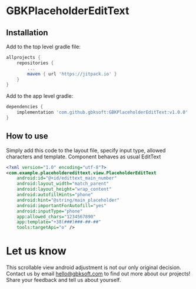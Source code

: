 # GBKPlaceholderEditText

## Installation

Add to the top level gradle file:
```groovy
allprojects {
    repositories {
        ...
        maven { url 'https://jitpack.io' }
    }
}
```

Add to the app level gradle:
```groovy
dependencies {
    implementation 'com.github.gbksoft:GBKPlaceholderEditText:v1.0.0'
}
```
## How to use
Simply add this code to the layout file, specify input type, allowed characters and template. Component behaves as usual EditText

```xml
<?xml version="1.0" encoding="utf-8"?>
<com.example.placeholderedittext.view.PlaceholderEditText
    android:id="@+id/edittext_main_number"
    android:layout_width="match_parent"
    android:layout_height="wrap_content"
    android:autofillHints="phone"
    android:hint="@string/main_placeholder"
    android:importantForAutofill="yes"
    android:inputType="phone"
    app:allowed_chars="1234567890"
    app:template="+38(###)###-##-##"
    tools:targetApi="o" />
```

# Let us know
This scrollable view android adjustment is not our only original decision. Contact us by email [hello@gbksoft.com](hello@gbksoft.com) to find out more about our projects! Share your feedback and tell us about yourself. 